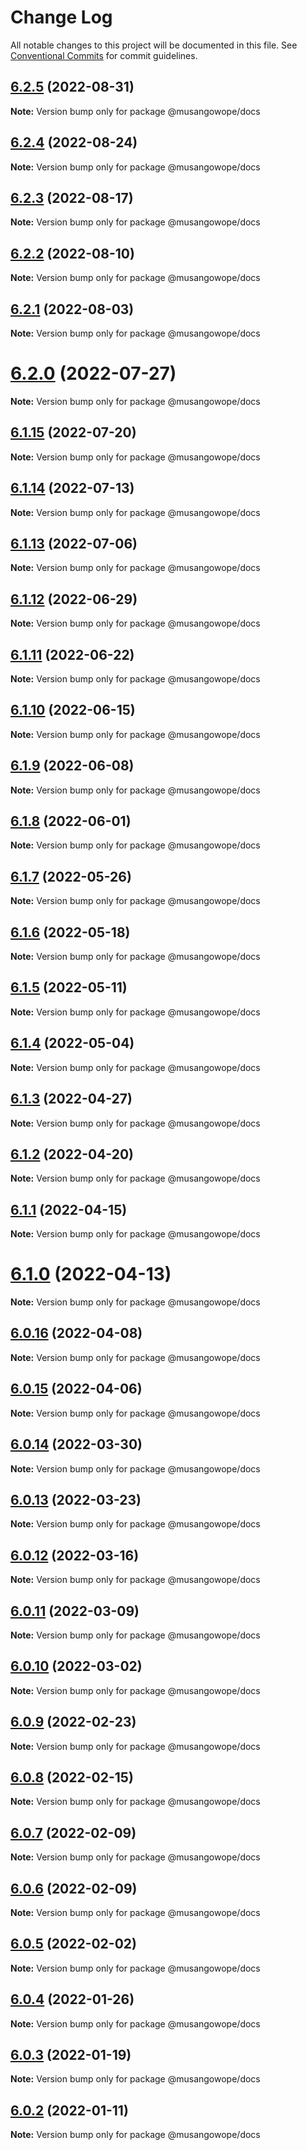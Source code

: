 # Change Log

All notable changes to this project will be documented in this file.
See [Conventional Commits](https://conventionalcommits.org) for commit guidelines.

## [6.2.5](https://github.com/musangowope/stencil-monoropo-starter-docs/compare/v6.2.4...v6.2.5) (2022-08-31)

**Note:** Version bump only for package @musangowope/docs





## [6.2.4](https://github.com/musangowope/stencil-monoropo-starter-docs/compare/v6.2.3...v6.2.4) (2022-08-24)

**Note:** Version bump only for package @musangowope/docs





## [6.2.3](https://github.com/musangowope/stencil-monoropo-starter-docs/compare/v6.2.2...v6.2.3) (2022-08-17)

**Note:** Version bump only for package @musangowope/docs





## [6.2.2](https://github.com/musangowope/stencil-monoropo-starter-docs/compare/v6.2.1...v6.2.2) (2022-08-10)

**Note:** Version bump only for package @musangowope/docs





## [6.2.1](https://github.com/musangowope/stencil-monoropo-starter-docs/compare/v6.2.0...v6.2.1) (2022-08-03)

**Note:** Version bump only for package @musangowope/docs





# [6.2.0](https://github.com/musangowope/stencil-monoropo-starter-docs/compare/v6.1.15...v6.2.0) (2022-07-27)

**Note:** Version bump only for package @musangowope/docs





## [6.1.15](https://github.com/musangowope/stencil-monoropo-starter-docs/compare/v6.1.14...v6.1.15) (2022-07-20)

**Note:** Version bump only for package @musangowope/docs





## [6.1.14](https://github.com/musangowope/stencil-monoropo-starter-docs/compare/v6.1.13...v6.1.14) (2022-07-13)

**Note:** Version bump only for package @musangowope/docs





## [6.1.13](https://github.com/musangowope/stencil-monoropo-starter-docs/compare/v6.1.12...v6.1.13) (2022-07-06)

**Note:** Version bump only for package @musangowope/docs





## [6.1.12](https://github.com/musangowope/stencil-monoropo-starter-docs/compare/v6.1.11...v6.1.12) (2022-06-29)

**Note:** Version bump only for package @musangowope/docs





## [6.1.11](https://github.com/musangowope/stencil-monoropo-starter-docs/compare/v6.1.10...v6.1.11) (2022-06-22)

**Note:** Version bump only for package @musangowope/docs





## [6.1.10](https://github.com/musangowope/stencil-monoropo-starter-docs/compare/v6.1.9...v6.1.10) (2022-06-15)

**Note:** Version bump only for package @musangowope/docs





## [6.1.9](https://github.com/musangowope/stencil-monoropo-starter-docs/compare/v6.1.8...v6.1.9) (2022-06-08)

**Note:** Version bump only for package @musangowope/docs





## [6.1.8](https://github.com/musangowope/stencil-monoropo-starter-docs/compare/v6.1.7...v6.1.8) (2022-06-01)

**Note:** Version bump only for package @musangowope/docs





## [6.1.7](https://github.com/musangowope/stencil-monoropo-starter-docs/compare/v6.1.6...v6.1.7) (2022-05-26)

**Note:** Version bump only for package @musangowope/docs





## [6.1.6](https://github.com/musangowope/stencil-monoropo-starter-docs/compare/v6.1.5...v6.1.6) (2022-05-18)

**Note:** Version bump only for package @musangowope/docs





## [6.1.5](https://github.com/musangowope/stencil-monoropo-starter-docs/compare/v6.1.4...v6.1.5) (2022-05-11)

**Note:** Version bump only for package @musangowope/docs





## [6.1.4](https://github.com/musangowope/stencil-monoropo-starter-docs/compare/v6.1.3...v6.1.4) (2022-05-04)

**Note:** Version bump only for package @musangowope/docs





## [6.1.3](https://github.com/musangowope/stencil-monoropo-starter-docs/compare/v6.1.2...v6.1.3) (2022-04-27)

**Note:** Version bump only for package @musangowope/docs





## [6.1.2](https://github.com/musangowope/stencil-monoropo-starter-docs/compare/v6.1.1...v6.1.2) (2022-04-20)

**Note:** Version bump only for package @musangowope/docs





## [6.1.1](https://github.com/musangowope/stencil-monoropo-starter-docs/compare/v6.1.0...v6.1.1) (2022-04-15)

**Note:** Version bump only for package @musangowope/docs





# [6.1.0](https://github.com/musangowope/stencil-monoropo-starter-docs/compare/v6.0.14...v6.1.0) (2022-04-13)

**Note:** Version bump only for package @musangowope/docs





## [6.0.16](https://github.com/musangowope/stencil-monoropo-starter-docs/compare/v6.0.15...v6.0.16) (2022-04-08)

**Note:** Version bump only for package @musangowope/docs





## [6.0.15](https://github.com/musangowope/stencil-monoropo-starter-docs/compare/v6.0.14...v6.0.15) (2022-04-06)

**Note:** Version bump only for package @musangowope/docs





## [6.0.14](https://github.com/musangowope/stencil-monoropo-starter-docs/compare/v6.0.13...v6.0.14) (2022-03-30)

**Note:** Version bump only for package @musangowope/docs





## [6.0.13](https://github.com/musangowope/stencil-monoropo-starter-docs/compare/v6.0.12...v6.0.13) (2022-03-23)

**Note:** Version bump only for package @musangowope/docs





## [6.0.12](https://github.com/musangowope/stencil-monoropo-starter-docs/compare/v6.0.11...v6.0.12) (2022-03-16)

**Note:** Version bump only for package @musangowope/docs





## [6.0.11](https://github.com/musangowope/stencil-monoropo-starter-docs/compare/v6.0.10...v6.0.11) (2022-03-09)

**Note:** Version bump only for package @musangowope/docs





## [6.0.10](https://github.com/musangowope/stencil-monoropo-starter-docs/compare/v6.0.9...v6.0.10) (2022-03-02)

**Note:** Version bump only for package @musangowope/docs





## [6.0.9](https://github.com/musangowope/stencil-monoropo-starter-docs/compare/v6.0.8...v6.0.9) (2022-02-23)

**Note:** Version bump only for package @musangowope/docs





## [6.0.8](https://github.com/musangowope/stencil-monoropo-starter-docs/compare/v6.0.7...v6.0.8) (2022-02-15)

**Note:** Version bump only for package @musangowope/docs





## [6.0.7](https://github.com/musangowope/stencil-monoropo-starter-docs/compare/v6.0.6...v6.0.7) (2022-02-09)

**Note:** Version bump only for package @musangowope/docs





## [6.0.6](https://github.com/musangowope/stencil-monoropo-starter-docs/compare/v6.0.5...v6.0.6) (2022-02-09)

**Note:** Version bump only for package @musangowope/docs





## [6.0.5](https://github.com/musangowope/stencil-monoropo-starter-docs/compare/v6.0.4...v6.0.5) (2022-02-02)

**Note:** Version bump only for package @musangowope/docs





## [6.0.4](https://github.com/musangowope/stencil-monoropo-starter-docs/compare/v6.0.3...v6.0.4) (2022-01-26)

**Note:** Version bump only for package @musangowope/docs





## [6.0.3](https://github.com/musangowope/stencil-monoropo-starter-docs/compare/v6.0.2...v6.0.3) (2022-01-19)

**Note:** Version bump only for package @musangowope/docs





## [6.0.2](https://github.com/musangowope/stencil-monoropo-starter-docs/compare/v6.0.1...v6.0.2) (2022-01-11)

**Note:** Version bump only for package @musangowope/docs
